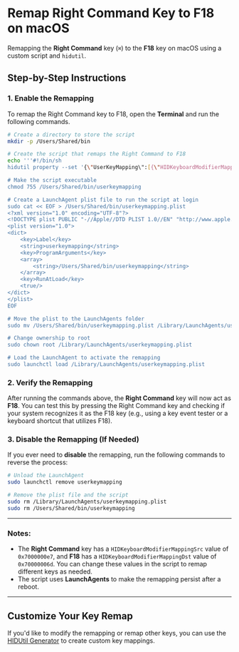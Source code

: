 # Remap Right Command Key to F18 on macOS

Remapping the **Right Command** key (`⌘`) to the **F18** key on macOS using a custom script and `hidutil`. 

## Step-by-Step Instructions

### 1. Enable the Remapping

To remap the Right Command key to F18, open the **Terminal** and run the following commands.

```bash
# Create a directory to store the script
mkdir -p /Users/Shared/bin

# Create the script that remaps the Right Command to F18
echo '''#!/bin/sh
hidutil property --set '{\"UserKeyMapping\":[{\"HIDKeyboardModifierMappingSrc\":0x7000000e7,\"HIDKeyboardModifierMappingDst\":0x70000006d}]}''' > /Users/Shared/bin/userkeymapping

# Make the script executable
chmod 755 /Users/Shared/bin/userkeymapping

# Create a LaunchAgent plist file to run the script at login
sudo cat << EOF > /Users/Shared/bin/userkeymapping.plist
<?xml version="1.0" encoding="UTF-8"?>
<!DOCTYPE plist PUBLIC "-//Apple//DTD PLIST 1.0//EN" "http://www.apple.com/DTDs/PropertyList-1.0.dtd">
<plist version="1.0">
<dict>
    <key>Label</key>
    <string>userkeymapping</string>
    <key>ProgramArguments</key>
    <array>
        <string>/Users/Shared/bin/userkeymapping</string>
    </array>
    <key>RunAtLoad</key>
    <true/>
</dict>
</plist>
EOF

# Move the plist to the LaunchAgents folder
sudo mv /Users/Shared/bin/userkeymapping.plist /Library/LaunchAgents/userkeymapping.plist

# Change ownership to root
sudo chown root /Library/LaunchAgents/userkeymapping.plist

# Load the LaunchAgent to activate the remapping
sudo launchctl load /Library/LaunchAgents/userkeymapping.plist
```

### 2. Verify the Remapping

After running the commands above, the **Right Command** key will now act as **F18**. You can test this by pressing the Right Command key and checking if your system recognizes it as the F18 key (e.g., using a key event tester or a keyboard shortcut that utilizes F18).

### 3. Disable the Remapping (If Needed)

If you ever need to **disable** the remapping, run the following commands to reverse the process:

```bash
# Unload the LaunchAgent
sudo launchctl remove userkeymapping

# Remove the plist file and the script
sudo rm /Library/LaunchAgents/userkeymapping.plist
sudo rm /Users/Shared/bin/userkeymapping
```

---

### Notes:

- The **Right Command** key has a `HIDKeyboardModifierMappingSrc` value of `0x7000000e7`, and **F18** has a `HIDKeyboardModifierMappingDst` value of `0x70000006d`. You can change these values in the script to remap different keys as needed.
- The script uses **LaunchAgents** to make the remapping persist after a reboot.
  
---

## Customize Your Key Remap

If you'd like to modify the remapping or remap other keys, you can use the [HIDUtil Generator](https://hidutil-generator.netlify.app) to create custom key mappings.
